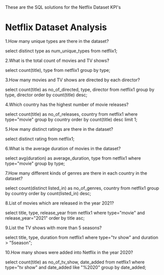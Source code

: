 These are the SQL solutions for the Netflix Dataset KPI's

# Netflix Dataset Analysis

1.How many unique types are there in the dataset?

select distinct type as num_unique_types from netflix1;

2.What is the total count of movies and TV shows?

select count(title), type from netflix1
group by type;

3.How many movies and TV shows are directed by each director?

select count(title) as no_of_directed, type, director from netflix1
group by type, director
order by count(title) desc;


4.Which country has the highest number of movie releases?

select count(title) as no_of_releases, country from netflix1
where type="movie"
group by country
order by count(title) desc
limit 1;

5.How many distinct ratings are there in the dataset?

select distinct rating from netflix1;

6.What is the average duration of movies in the dataset?

select avg(duration) as average_duration, type from netflix1
where type="movie"
group by type;


7.How many different kinds of genres are there in each country in the dataset?

select count(distinct listed_in) as no_of_genres, country from netflix1
group by country
order by count(listed_in) desc;


8.List of movies which are released in the year 2021?

select title, type, release_year from netflix1
where type="movie" and release_year="2021"
order by title asc;

9.List the TV shows with more than 5 seasons?

select title, type, duration from netflix1
where type="tv show" and duration > "5season";

10.How many shows were added into Netflix in the year 2020?

select count(title) as no_of_tv_show, date_added from netflix1
where type="tv show" and date_added like "%2020"
group by date_added;
